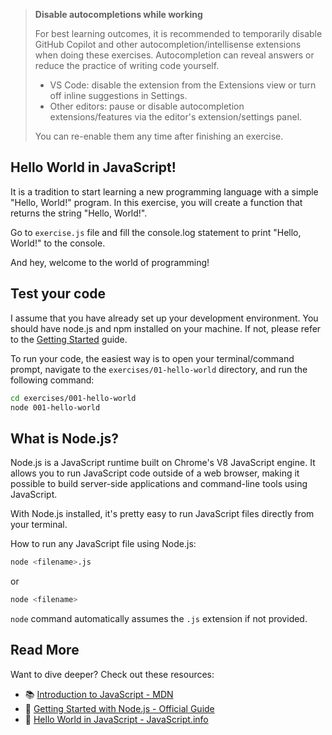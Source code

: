 > **Disable autocompletions while working**
>
> For best learning outcomes, it is recommended to temporarily disable GitHub Copilot and other autocompletion/intellisense extensions when doing these exercises. Autocompletion can reveal answers or reduce the practice of writing code yourself.
>
> - VS Code: disable the extension from the Extensions view or turn off inline suggestions in Settings.
> - Other editors: pause or disable autocompletion extensions/features via the editor's extension/settings panel.
>
> You can re-enable them any time after finishing an exercise.

## Hello World in JavaScript!

It is a tradition to start learning a new programming language with a simple "Hello, World!" program. In this exercise, you will create a function that returns the string "Hello, World!".

Go to `exercise.js` file and fill the console.log statement to print "Hello, World!" to the console.

And hey, welcome to the world of programming!

## Test your code
I assume that you have already set up your development environment. You should have node.js and npm installed on your machine. If not, please refer to the [Getting Started](../../Getting-Started.md) guide.

To run your code, the easiest way is to open your terminal/command prompt, navigate to the `exercises/01-hello-world` directory, and run the following command:

```bash
cd exercises/001-hello-world
node 001-hello-world
```

## What is Node.js?
Node.js is a JavaScript runtime built on Chrome's V8 JavaScript engine. It allows you to run JavaScript code outside of a web browser, making it possible to build server-side applications and command-line tools using JavaScript.

With Node.js installed, it's pretty easy to run JavaScript files directly from your terminal.

How to run any JavaScript file using Node.js:
```bash
node <filename>.js
```

or 
```bash
node <filename>
```

`node` command automatically assumes the `.js` extension if not provided.

## Read More

Want to dive deeper? Check out these resources:

- 📚 [Introduction to JavaScript - MDN](https://developer.mozilla.org/en-US/docs/Web/JavaScript/Guide/Introduction)
- 📖 [Getting Started with Node.js - Official Guide](https://nodejs.org/en/docs/guides/getting-started-guide/)
- 🎯 [Hello World in JavaScript - JavaScript.info](https://javascript.info/hello-world)

